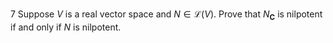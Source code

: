 7 Suppose $V$ is a real vector space and $N \in \mathcal{L}(V)$. Prove that $N_{\mathbf{C}}$ is nilpotent if and only if $N$ is nilpotent.
